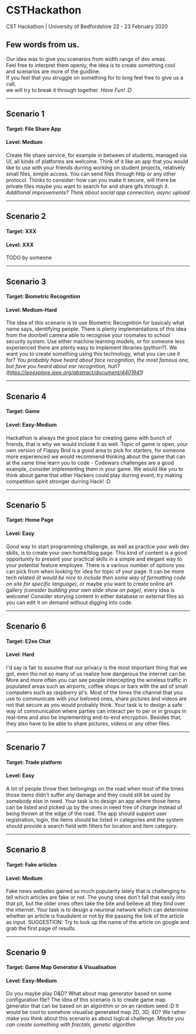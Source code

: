 # CSTHackathon
CST Hackathon | University of Bedfordshire
22 - 23 February 2020

## Few words from us.
Our idea was to give you scenarios from width range of dev areas.\
Feel free to interpret them openly, the idea is to create something cool\
and scenarios are more of the guidline.\
If you feel that you struggle on something for to long feel free to give us a call,\
we will try to break it through together.
*Have Fun! :D*

---

## Scenario 1
#### Target: File Share App
#### Level: Medium
Create file share service, for example in between of students, managed via UI, all kinds of platforms are welcome. Think of it like 
an app that you would like to use with your friends durring working on student projects, relatively small files, simple access. 
You can send files through http or any other protocol. Thinks to consider: how can you make it secure, will there be private files 
maybe you want to search for and share gifs through it. _Additional improvements? Think about social app connection, async upload_

---
## Scenario 2
#### Target: XXX
#### Level: XXX
TODO by someone

---
## Scenario 3
#### Target: Biometric Recognition
#### Level: Medium-Hard
The idea of this scenario is to use Biometric Recognition for basicaly what name says, identifying people. 
There is plenty implementations of this idea from the doorbell camera able to recognise your roomates to school security system. 
Use either machine learning models, or for someone less experienced there are plenty easy to implement libraries (python?). 
We want you to create something using this technology, what you can use it for? 
_You probably have heard about face recognition, the most famous one, but fave you heard about ear recognition, huh? \
(https://ieeexplore.ieee.org/abstract/document/4401941)_

---
## Scenario 4
#### Target: Game
#### Level: Easy-Medium
Hackathon is always the good place for creating game with bunch of friends, that is why we would include it as well. 
Topic of game is open, your own version of Flappy Brid is a good area to pick for starters, for someone more experienced we would recommend 
thinking about the game that can at the same time learn you to code - Codewars challenges are a good example, consider implementing them 
in your game. We would like you to think about game that other Hackers could play durring event, try making competition spirit stronger durring Hack! :D

---
## Scenario 5
#### Target: Home Page
#### Level: Easy
Good way to start programming challenge, as well as practice your web dev skills, is to create your own home/blog page. 
This kind of content is a good opportunity to present your practical skills in a simple and elegant way to your potential feature employee. 
There is a various number of options you can pick from when looking for idea for topic of your page. It can be more tech related 
_(it would be nice to include then some way of formatting code on site for specific language)_, or maybe you want to create online art gallery 
_(consider building your own slide show on page)_, every idea is welcome! Consider storying content in either database or external files so you 
can edit it on demand without digging into code.

---
## Scenario 6
#### Target: E2ee Chat
#### Level: Hard
I'd say is fair to assume that our privacy is the most important thing that we got, even tho not so many of us realize how dangerous the internet can be. More and more often you can see people intercepting the wireless traffic in populated areas such as airports, coffee shops or bars with the aid of small computers such as raspberry pi's. Most of the times the channel that you use to communicate with your beloved ones, share pictures and videos are not that secure as you would probably think.
Your task is to design a safe way of communication where parties can interact per to per or in groups in real-time and also be implementing end-to-end encryption.
Besides that, they also have to be able to share pictures, videos or any other files.

---
## Scenario 7
#### Target: Trade platform
#### Level: Easy
A lot of people throw their belongings on the road when most of the times those items didn't suffer any damage and they could still be used by somebody else in need.
Your task is to design an app where those items can be listed and picked up by the ones in need free of charge instead of being thrown at the edge of the road. The app should support user registration, login, the items should be listed in categories and the system should provide a search field with filters for location and item category.

---
## Scenario 8
#### Target: Fake articles
#### Level: Medium
Fake news websites gained so much popularity lately that is challenging to tell which articles are fake or not. The young ones don't fall that easily into that pit, but the older ones often take the bite and believe all they find over the internet.
Your task is to design a neuronal network which can determine whether an article is fraudulent or not by the passing the link of the article as input.
SUGGESTION: Try to look up the name of the article on google and grab the first page of results.

---
## Scenario 9
#### Target: Game Map Generator & Visualisation
#### Level: Easy-Medium
Do you maybe play D&D? What about map generator based on some configuration file? The idea of this scenario is to create game map generator 
that can be based on an algorithm or on an random seed :D It would be cool to somehow visualise generated map 2D, 3D, 4D? We rather make you 
think about this scenario as about logical challenge. _Maybe you can create something with fractals, genetic algorithm_
